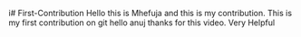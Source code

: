 i# First-Contribution
Hello this is Mhefuja and this is my contribution.
This is my first contribution on git
hello anuj thanks for this video. Very Helpful
